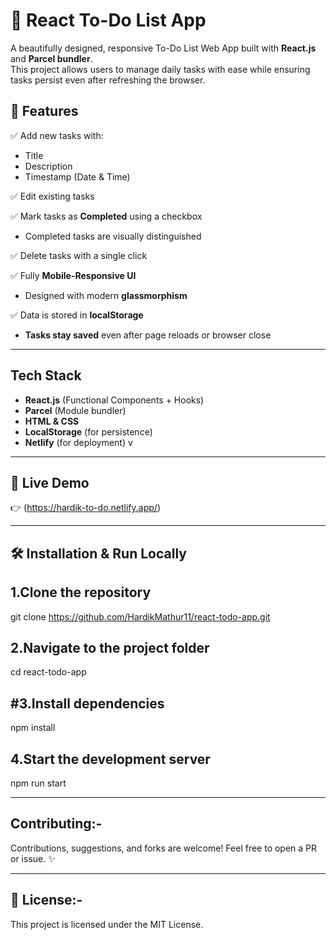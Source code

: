 # 📝 React To-Do List App

A beautifully designed, responsive To-Do List Web App built with **React.js** and **Parcel bundler**.  
This project allows users to manage daily tasks with ease while ensuring tasks persist even after refreshing the browser.

## 🚀 Features

✅ Add new tasks with:
- Title  
- Description  
- Timestamp (Date & Time)

✅ Edit existing tasks

✅ Mark tasks as **Completed** using a checkbox  
- Completed tasks are visually distinguished

✅ Delete tasks with a single click

✅ Fully **Mobile-Responsive UI**  
- Designed with modern **glassmorphism**

✅ Data is stored in **localStorage**  
- **Tasks stay saved** even after page reloads or browser close

---

##  Tech Stack

- **React.js** (Functional Components + Hooks)
- **Parcel** (Module bundler)
- **HTML & CSS**
- **LocalStorage** (for persistence)
- **Netlify** (for deployment)
v
---


## 🔗 Live Demo

👉 (https://hardik-to-do.netlify.app/)

---
## 🛠 Installation & Run Locally

## 1.Clone the repository
 git clone https://github.com/HardikMathur11/react-todo-app.git
 
## 2.Navigate to the project folder
cd react-todo-app

## #3.Install dependencies
 npm install

## 4.Start the development server
 npm run start

---
## Contributing:-
Contributions, suggestions, and forks are welcome!
Feel free to open a PR or issue. ✨

---

## 📄 License:-
This project is licensed under the MIT License.
